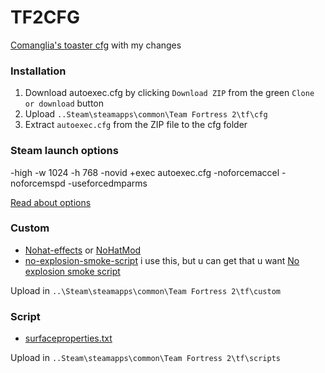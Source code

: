 # TF2CFG
[Comanglia's toaster cfg](http://www.teamfortress.tv/25328/comanglia-s-config-fps-guide) with my changes

### Installation

1. Download autoexec.cfg by clicking `Download ZIP` from the green `Clone or download` button
2. Upload  `..Steam\steamapps\common\Team Fortress 2\tf\cfg`
3. Extract `autoexec.cfg` from the ZIP file to the cfg folder 

### Steam launch options 
-high -w 1024 -h 768  -novid +exec autoexec.cfg -noforcemaccel -noforcemspd -useforcedmparms

[Read about options](https://developer.valvesoftware.com/wiki/Command_Line_Options#Steam_.28Windows.29)

### Custom

* [Nohat-effects](https://github.com/xJeebsx/Headsfeet) or [NoHatMod](https://github.com/xJeebsx/No-Hats-Mod)
* [no-explosion-smoke-script](https://drive.google.com/file/d/0B_loCHMSRedyb1VqV3R1SnRwVHM/view) 
i use this, but u can get that u want [No explosion smoke script](http://www.teamfortress.tv/25647/no-explosion-smoke-script)

Upload in `..\Steam\steamapps\common\Team Fortress 2\tf\custom` 

### Script

* [surfaceproperties.txt](http://drok-radnik.com/junk/surfaceproperties.txt) 

Upload in `..Steam\steamapps\common\Team Fortress 2\tf\scripts`
